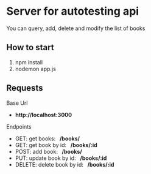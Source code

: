 <h1>Server for autotesting api</h1>
You can query, add, delete and modify the list of books

<h2>How to start</h2>

1. npm install
2. nodemon app.js

<h2>Requests</h2>

<hX>Base Url</hX>
<ul><li><b>http://localhost:3000</b></li></ul>

<hX>Endpoints</hX>
<ul>
  <li>GET: get books: <b>&ensp;/books/</b></li>
  <li>GET: get book by id: <b>&ensp;/books/:id</b></li>
  <li>POST: add book: <b>&ensp;/books/</b></li>
  <li>PUT: update book by id: <b>&ensp;/books/:id</b></li>
  <li>DELETE: delete book by id: <b>&ensp;/books/:id</b></li>
</ul>
